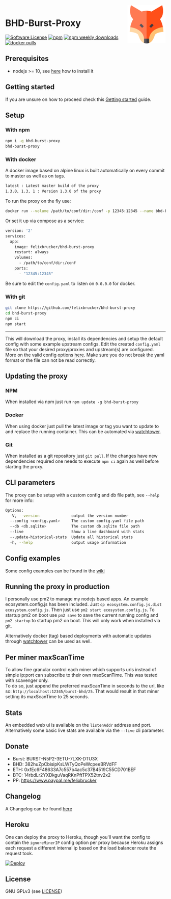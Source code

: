 <img align="right" height="120" src="./app/src/assets/fox.svg">

BHD-Burst-Proxy
======

[![Software License](https://img.shields.io/badge/license-GPL--3.0-brightgreen.svg?style=flat-square)](LICENSE)
[![npm](https://img.shields.io/npm/v/bhd-burst-proxy.svg?style=flat-square)](https://www.npmjs.com/package/bhd-burst-proxy)
[![npm weekly downloads](https://img.shields.io/npm/dw/bhd-burst-proxy.svg?style=flat-square)](https://www.npmjs.com/package/bhd-burst-proxy)
[![docker pulls](https://img.shields.io/docker/pulls/felixbrucker/bhd-burst-proxy.svg?style=flat-square)](https://hub.docker.com/r/felixbrucker/bhd-burst-proxy)

## Prerequisites

- nodejs >= 10, see [here](https://github.com/felixbrucker/bhd-burst-proxy/wiki/Installing-nodejs) how to install it

## Getting started

If you are unsure on how to proceed check this [Getting started](https://github.com/felixbrucker/bhd-burst-proxy/wiki/Getting-started) guide.

## Setup

### With npm

```bash
npm i -g bhd-burst-proxy
bhd-burst-proxy
```

### With docker

A docker image based on alpine linux is built automatically on every commit to master as well as on tags.

```bash
latest : Latest master build of the proxy
1.3.0, 1.3, 1 : Version 1.3.0 of the proxy
```

To run the proxy on the fly use:

```bash
docker run --volume /path/to/conf/dir:/conf -p 12345:12345 --name bhd-burst-proxy --rm felixbrucker/bhd-burst-proxy
```

Or set it up via compose as a service:

```bash
version: '2'
services:
  app:
    image: felixbrucker/bhd-burst-proxy
    restart: always
    volumes:
      - /path/to/conf/dir:/conf
    ports:
      - "12345:12345"
```

Be sure to edit the `config.yaml` to listen on `0.0.0.0` for docker.

### With git

```bash
git clone https://github.com/felixbrucker/bhd-burst-proxy
cd bhd-burst-proxy
npm ci
npm start
```

----

This will download the proxy, install its dependencies and setup the default config with some example upstream configs.
Edit the created `config.yaml` file so that your desired proxy/proxies and upstream(s) are configured. More on the valid config options [here](https://github.com/felixbrucker/bhd-burst-proxy/wiki/Config-options).
Make sure you do not break the yaml format or the file can not be read correctly.

## Updating the proxy

### NPM
When installed via npm just run `npm update -g bhd-burst-proxy`

### Docker
When using docker just pull the latest image or tag you want to update to and replace the running container.
This can be automated via [watchtower](https://github.com/v2tec/watchtower).

### Git
When installed as a git repository just `git pull`.
If the changes have new dependencies required one needs to execute `npm ci` again as well before starting the proxy.


## CLI parameters

The proxy can be setup with a custom config and db file path, see `--help` for more info:

```bash
Options:
  -V, --version              output the version number
  --config <config.yaml>     The custom config.yaml file path
  --db <db.sqlite>           The custom db.sqlite file path
  --live                     Show a live dashboard with stats
  --update-historical-stats  Update all historical stats
  -h, --help                 output usage information
```

## Config examples

Some config examples can be found in the [wiki](https://github.com/felixbrucker/bhd-burst-proxy/wiki/Config-examples)

## Running the proxy in production

I personally use pm2 to manage my nodejs based apps. An example ecosystem.config.js has been included. Just `cp ecosystem.config.js.dist ecosystem.config.js`.
Then just use `pm2 start ecosystem.config.js`.
To startup pm2 on boot use `pm2 save` to save the current running config and `pm2 startup` to startup pm2 on boot.
This will only work when installed via git.

Alternatively docker (tag) based deployments with automatic updates through [watchtower](https://github.com/v2tec/watchtower) can be used as well.


## Per miner maxScanTime

To allow fine granular control each miner which supports urls instead of simple ip:port can subscribe to their own maxScanTime. This was tested with scavenger only.  
To do so, just append the preferred maxScanTime in seconds to the url, like so: `http://localhost:12345/burst-bhd/25`. That would result in that miner setting its maxScanTime to 25 seconds.

## Stats

An embedded web ui is available on the `listenAddr` address and port. Alternatively some basic live stats are available via the `--live` cli parameter.

## Donate

- Burst: BURST-N5P2-3ETU-7LXK-DTU3X
- BHD: 382huZpCbisipKsLWTyQoPeWcpeeBRVdFF
- ETH: 0xfEc6F48633A7c557b4ac5c37B4519C55CD701BEF
- BTC: 14rbdLr2YXDkguVaqRKnPftTPX52tnv2x2
- PP: https://www.paypal.me/felixbrucker

## Changelog

A Changelog can be found [here](https://github.com/felixbrucker/bhd-burst-proxy/blob/master/CHANGELOG.md)

## Heroku

One can deploy the proxy to Heroku, though you'll want the config to contain the `ignoreMinerIP` config option per proxy because Heroku assigns each request a different internal ip based on the load balancer route the request took.

[![Deploy](https://www.herokucdn.com/deploy/button.svg)](https://heroku.com/deploy)

## License

GNU GPLv3 (see [LICENSE](https://github.com/felixbrucker/bhd-burst-proxy/blob/master/LICENSE))
